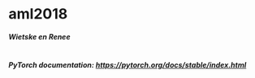# aml2018
##### Wietske en Renee
# 
#
##### PyTorch documentation: https://pytorch.org/docs/stable/index.html
